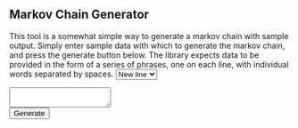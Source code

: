 <link rel="stylesheet" href="style.css">
<script type="text/javascript" src="https://code.jquery.com/jquery-3.5.1.min.js"></script>
<script type="text/javascript" src="../dist/index.min.js"></script>
<script type="text/javascript">
  $(document).ready(() => {
    $("#generateButton").click(() => {
      console.log("Clicky");
    });
  });
</script>


## Markov Chain Generator
This tool is a somewhat simple way to generate a markov chain with sample output.
Simply enter sample data with which to generate the markov chain, and press the generate button below.
The library expects data to be provided in the form of a series of phrases, one on each line, with individual words separated by spaces.
<select id="separatorChar">
    <option value="nl">New line</option>
    <option value=" ">Space</option>
    <option value="|">|</option>
    <option value=",">,</option>
</select>
<textarea id="chainInput"></textarea>
<div class="center">
    <button id="generateButton">Generate</button>
</div>